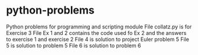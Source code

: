 # python-problems
Python problems for programming and scripting module
File collatz.py is for Exercise 3
File Ex 1 and 2 contains the code used fo Ex 2 and the answers to exercise 1 and exercise 2
File 4 is solution to project Euler problem 5
File 5 is solution to problem 5
File 6 is solution to problem 6

